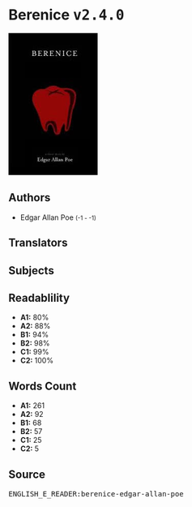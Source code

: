 # Berenice <kbd>v2.4.0</kbd>

![](./cover.medium.jpg "")

## Authors


 - Edgar Allan Poe <small>(-1 - -1)</small>

## Translators



## Subjects



## Readablility


 - **A1:** 80%
 - **A2:** 88%
 - **B1:** 94%
 - **B2:** 98%
 - **C1:** 99%
 - **C2:** 100%

## Words Count


 - **A1:** 261
 - **A2:** 92
 - **B1:** 68
 - **B2:** 57
 - **C1:** 25
 - **C2:** 5

## Source


<kbd>ENGLISH_E_READER:berenice-edgar-allan-poe</kbd>
